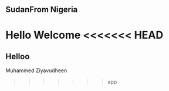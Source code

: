## SudanFrom Nigeria

Hello Welcome
<<<<<<< HEAD
=======


## Helloo

Muhammed Ziyavudheen

>>>>>>> app
